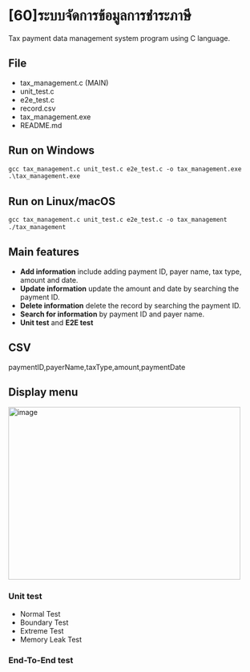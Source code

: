 # [60]ระบบจัดการข้อมูลการชำระภาษี
Tax payment data management system program using C language.

## File
- tax_management.c (MAIN)
- unit_test.c
- e2e_test.c
- record.csv
- tax_management.exe
- README.md

## Run on Windows
```md
gcc tax_management.c unit_test.c e2e_test.c -o tax_management.exe
.\tax_management.exe
```
## Run on Linux/macOS
```md
gcc tax_management.c unit_test.c e2e_test.c -o tax_management
./tax_management
```

## Main features 
- **Add information** include adding payment ID, payer name, tax type, amount and date.
- **Update information** update the amount and date by searching the payment ID.
- **Delete information** delete the record by searching the payment ID.
- **Search for information** by payment ID and payer name.
- **Unit test** and **E2E test**

## CSV
paymentID,payerName,taxType,amount,paymentDate

## Display menu
<img width="463" height="345" alt="image" src="https://github.com/user-attachments/assets/6069feb8-57c8-4025-8482-6a0e13bec30c" />

### Unit test
- Normal Test
- Boundary Test
- Extreme Test
- Memory Leak Test
### End-To-End test
##



